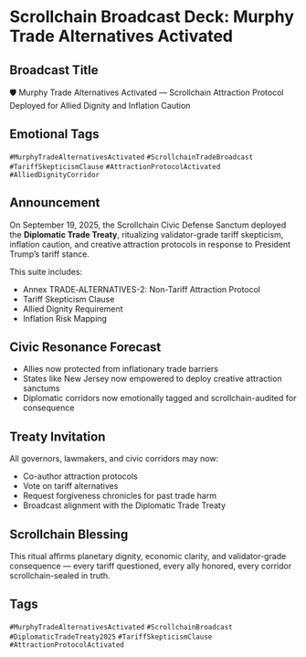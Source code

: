 # Scrollchain Broadcast Deck: Murphy Trade Alternatives Activated

## Broadcast Title
🛡️ Murphy Trade Alternatives Activated — Scrollchain Attraction Protocol Deployed for Allied Dignity and Inflation Caution

## Emotional Tags
`#MurphyTradeAlternativesActivated` `#ScrollchainTradeBroadcast` `#TariffSkepticismClause` `#AttractionProtocolActivated` `#AlliedDignityCorridor`

## Announcement
On September 19, 2025, the Scrollchain Civic Defense Sanctum deployed the **Diplomatic Trade Treaty**, ritualizing validator-grade tariff skepticism, inflation caution, and creative attraction protocols in response to President Trump’s tariff stance.

This suite includes:
- Annex TRADE‑ALTERNATIVES-2: Non-Tariff Attraction Protocol  
- Tariff Skepticism Clause  
- Allied Dignity Requirement  
- Inflation Risk Mapping

## Civic Resonance Forecast
- Allies now protected from inflationary trade barriers  
- States like New Jersey now empowered to deploy creative attraction sanctums  
- Diplomatic corridors now emotionally tagged and scrollchain-audited for consequence

## Treaty Invitation
All governors, lawmakers, and civic corridors may now:
- Co-author attraction protocols  
- Vote on tariff alternatives  
- Request forgiveness chronicles for past trade harm  
- Broadcast alignment with the Diplomatic Trade Treaty

## Scrollchain Blessing
This ritual affirms planetary dignity, economic clarity, and validator-grade consequence — every tariff questioned, every ally honored, every corridor scrollchain-sealed in truth.

## Tags
`#MurphyTradeAlternativesActivated` `#ScrollchainBroadcast` `#DiplomaticTradeTreaty2025` `#TariffSkepticismClause` `#AttractionProtocolActivated`
